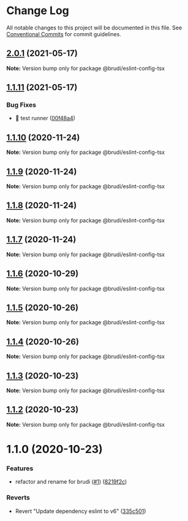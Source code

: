 # Change Log

All notable changes to this project will be documented in this file.
See [Conventional Commits](https://conventionalcommits.org) for commit guidelines.

## [2.0.1](https://github.com/brudi/eslint-config/compare/@brudi/eslint-config-tsx@1.1.11...@brudi/eslint-config-tsx@2.0.1) (2021-05-17)

**Note:** Version bump only for package @brudi/eslint-config-tsx





## [1.1.11](https://github.com/brudi/eslint-config/compare/@brudi/eslint-config-tsx@1.1.10...@brudi/eslint-config-tsx@1.1.11) (2021-05-17)


### Bug Fixes

* 🐛 test runner ([00f48a4](https://github.com/brudi/eslint-config/commit/00f48a4dd2cf67ca538570a805f2728279304ffc))





## [1.1.10](https://github.com/brudi/eslint-config/compare/@brudi/eslint-config-tsx@1.1.9...@brudi/eslint-config-tsx@1.1.10) (2020-11-24)

**Note:** Version bump only for package @brudi/eslint-config-tsx





## [1.1.9](https://github.com/brudi/eslint-config/compare/@brudi/eslint-config-tsx@1.1.6...@brudi/eslint-config-tsx@1.1.9) (2020-11-24)

**Note:** Version bump only for package @brudi/eslint-config-tsx





## [1.1.8](https://github.com/brudi/eslint-config/compare/@brudi/eslint-config-tsx@1.1.6...@brudi/eslint-config-tsx@1.1.8) (2020-11-24)

**Note:** Version bump only for package @brudi/eslint-config-tsx





## [1.1.7](https://github.com/brudi/eslint-config/compare/@brudi/eslint-config-tsx@1.1.6...@brudi/eslint-config-tsx@1.1.7) (2020-11-24)

**Note:** Version bump only for package @brudi/eslint-config-tsx





## [1.1.6](https://github.com/brudi/eslint-config/compare/@brudi/eslint-config-tsx@1.1.5...@brudi/eslint-config-tsx@1.1.6) (2020-10-29)

**Note:** Version bump only for package @brudi/eslint-config-tsx





## [1.1.5](https://github.com/brudi/eslint-config/compare/@brudi/eslint-config-tsx@1.1.4...@brudi/eslint-config-tsx@1.1.5) (2020-10-26)

**Note:** Version bump only for package @brudi/eslint-config-tsx





## [1.1.4](https://github.com/brudi/eslint-config/compare/@brudi/eslint-config-tsx@1.1.3...@brudi/eslint-config-tsx@1.1.4) (2020-10-26)

**Note:** Version bump only for package @brudi/eslint-config-tsx





## [1.1.3](https://github.com/brudi/eslint-config/compare/@brudi/eslint-config-tsx@1.1.2...@brudi/eslint-config-tsx@1.1.3) (2020-10-23)

**Note:** Version bump only for package @brudi/eslint-config-tsx





## [1.1.2](https://github.com/brudi/eslint-config/compare/@brudi/eslint-config-tsx@1.1.0...@brudi/eslint-config-tsx@1.1.2) (2020-10-23)

**Note:** Version bump only for package @brudi/eslint-config-tsx





# 1.1.0 (2020-10-23)


### Features

* refactor and rename for brudi ([#1](https://github.com/brudi/eslint-config/issues/1)) ([8219f2c](https://github.com/brudi/eslint-config/commit/8219f2cf169096344f1fe36c317fc48b41abe29b))


### Reverts

* Revert "Update dependency eslint to v6" ([335c501](https://github.com/brudi/eslint-config/commit/335c50104de590c5f1ca3defe7377027b61f6bc0))
